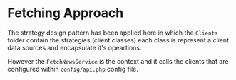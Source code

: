 # Fetching Approach
The strategy design pattern has been applied here in which the `Clients` folder contain the strategies (client classes) each class is represent a client data sources and encapsulate it's opeartions.     

However the `FetchNewsService` is the context and it calls the clients that are configured within `config/api.php` config file.
